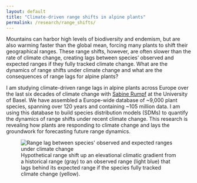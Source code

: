 ```yaml
---
layout: default
title: "Climate-driven range shifts in alpine plants"
permalink: /research/range_shifts/
---
```


<div class="content-left">
  <p>Mountains can harbor high levels of biodiversity and endemism, but are also warming faster than the global mean, forcing many plants to shift their geographical ranges. These range shifts, however, are often slower than the rate of climate change, creating lags between species’ observed and expected ranges if they fully tracked climate change. What are the dynamics of range shifts under climate change and what are the consequences of range lags for alpine plants?</p>
  <p>I am studying climate-driven range lags in alpine plants across Europe over the last six decades of climate change with <a href="https://www.eco.duw.unibas.ch/en/" target="_blank" rel="noopener">Sabine Rumpf</a> at the University of Basel. We have assembled a Europe-wide database of ~9,000 plant species, spanning over 120 years and containing ~105 million data. I am using this database to build species distribution models (SDMs) to quantify the dynamics of range shifts under recent climate change. This research is revealing how plants are responding to climate change and lays the groundwork for forecasting future range dynamics.</p>
</div>

<div class="content-right">
  <figure>
    <img src="{{ '/images/Range_lags.png' | relative_url }}" alt="Range lag between species' observed and expected ranges under climate change" >
    <figcaption>Hypothetical range shift up an elevational climatic gradient from a historical range (gray) to an observed range (light blue) that lags behind its expected range if the species fully tracked climate change (yellow).</figcaption>
  </figure>
</div>
